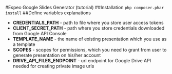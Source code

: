 #Espeo Google Slides Generator (tutorial)
##Installation
`php composer.phar install`
##Define variables explanations
* **CREDENTIALS_PATH** - path to file where you store user access tokens
* **CLIENT_SECRET_PATH** - path where you store credentials downloaded from Google API Console
* **TEMPLATE_NAME** - the name of existing presentation which you use as a template
* **SCOPES** - scopes for permissions, which you need to grant from user to generate presentation on his/her account
* **DRIVE_API_FILES_ENDPOINT** - url endpoint for Google Drive API needed for creating private image urls